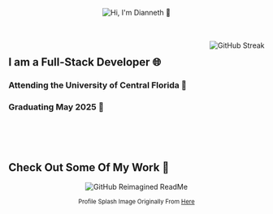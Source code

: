 <p align="center"><img src="https://github.com/same-difference/personal-portfolio/blob/main/public/github-cover.png" alt="Hi, I'm Dianneth 👋" /></p>
<br />
<br />
<img src="https://streak-stats.demolab.com?user=same-difference&theme=duskfox&mode=weekly&hide_border=true" alt="GitHub Streak" align="right"/>
<h2>I am a Full-Stack Developer 🌐</h2>
<h3>Attending the University of Central Florida 🐉</h3>
<h3>Graduating May 2025 🌻</h3>
<br />
<br />
<br />
<h2>Check Out Some Of My Work 🧠</h2>
<p align="center"><img src="https://myreadme.vercel.app/api/embed/same-difference?panels=userstatistics,toprepositories,toplanguages,commitgraph" alt="GitHub Reimagined ReadMe" /></p>
<p align="center"><sub>Profile Splash Image Originally From <a href="https://twitter.com/IamCryB0rg/status/1727243311541543295">Here</a></sub></p>
